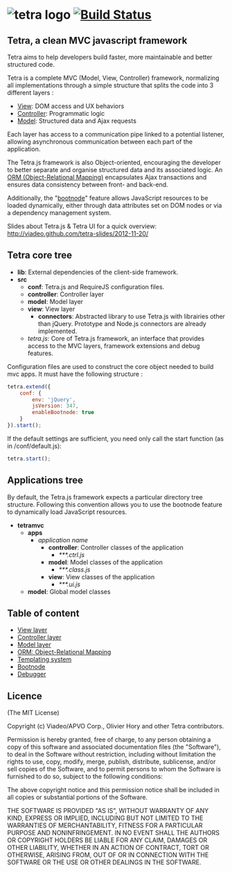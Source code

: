 ![tetra logo](https://raw.github.com/viadeo/tetra/master/tetra.png) [![Build Status](https://travis-ci.org/viadeo/tetra.png?branch=master)](https://travis-ci.org/viadeo/tetra)
=====

## Tetra, a clean MVC javascript framework

Tetra aims to help developers build faster, more maintainable and better structured code.

Tetra is a complete MVC (Model, View, Controller) framework, normalizing all implementations through a simple structure that splits the code into 3 different layers :
   * [View](https://github.com/viadeo/tetra/wiki/View-layer): DOM access and UX behaviors 
   * [Controller](https://github.com/viadeo/tetra/wiki/Controller-layer): Programmatic logic
   * [Model](https://github.com/viadeo/tetra/wiki/Model-layer): Structured data and Ajax requests
   
Each layer has access to a communication pipe linked to a potential listener, allowing asynchronous communication between each part of the application.

The Tetra.js framework is also Object-oriented, encouraging the developer to better separate and organise structured data and its associated logic. An [ORM &#40;Object-Relational Mapping&#41;](/viadeo/tetra/wiki/ORM:-Object-Relational-Mapping) encapsulates Ajax transactions and ensures data consistency between front- and back-end.

Additionally, the "[bootnode](https://github.com/viadeo/tetra/wiki/Bootnode)" feature allows JavaScript resources to be loaded dynamically, either through data attributes set on DOM nodes or via a dependency management system.

Slides about Tetra.js & Tetra UI for a quick overview:
<http://viadeo.github.com/tetra-slides/2012-11-20/>

## Tetra core tree

   * **lib**: External dependencies of the client-side framework.
   * **src**
      * **conf**: Tetra.js and RequireJS configuration files.
      * **controller**: Controller layer
      * **model**: Model layer
      * **view**: View layer
        * **connectors**: Abstracted library to use Tetra.js with librairies other than jQuery. Prototype and Node.js connectors are already implemented.
	  * _tetra.js_: Core of Tetra.js framework, an interface that provides access to the MVC layers, framework extensions and debug features.

Configuration files are used to construct the core object needed to build mvc apps. It must have the following structure :

```js
tetra.extend({
	conf: {
		env: 'jQuery',
		jsVersion: 347,
		enableBootnode: true
	}
}).start();
```

If the default settings are sufficient, you need only call the start function (as in /conf/default.js):

```js
tetra.start();
```

## Applications tree
By default, the Tetra.js framework expects a particular directory tree structure. Following this convention allows you to use the bootnode feature to dynamically load JavaScript resources.

   * **tetramvc**
      * **apps**
		 * _application name_
		    * **controller**: Controller classes of the application
			   * _***.ctrl.js_
		    * **model**: Model classes of the application
			   * _***.class.js_
		    * **view**: View classes of the application
			   * _***.ui.js_
      * **model**: Global model classes

## Table of content
   * [View layer](https://github.com/viadeo/tetra/wiki/View-layer)
   * [Controller layer](https://github.com/viadeo/tetra/wiki/Controller-layer)
   * [Model layer](https://github.com/viadeo/tetra/wiki/Model-layer)
   * [ORM: Object-Relational Mapping](https://github.com/viadeo/tetra/wiki/ORM:-Object-Relational-Mapping)
   * [Templating system](https://github.com/viadeo/tetra/wiki/Templating-system)
   * [Bootnode](https://github.com/viadeo/tetra/wiki/Bootnode)
   * [Debugger](https://github.com/viadeo/tetra/wiki/Debugger)
	  
## Licence
(The MIT License)

Copyright (c) Viadeo/APVO Corp., Olivier Hory and other Tetra contributors.

Permission is hereby granted, free of charge, to any person obtaining a
copy of this software and associated documentation files (the
"Software"), to deal in the Software without restriction, including
without limitation the rights to use, copy, modify, merge, publish,
distribute, sublicense, and/or sell copies of the Software, and to permit
persons to whom the Software is furnished to do so, subject to the
following conditions:

The above copyright notice and this permission notice shall be included
in all copies or substantial portions of the Software.

THE SOFTWARE IS PROVIDED "AS IS", WITHOUT WARRANTY OF ANY KIND, EXPRESS
OR IMPLIED, INCLUDING BUT NOT LIMITED TO THE WARRANTIES OF
MERCHANTABILITY, FITNESS FOR A PARTICULAR PURPOSE AND NONINFRINGEMENT. IN
NO EVENT SHALL THE AUTHORS OR COPYRIGHT HOLDERS BE LIABLE FOR ANY CLAIM,
DAMAGES OR OTHER LIABILITY, WHETHER IN AN ACTION OF CONTRACT, TORT OR
OTHERWISE, ARISING FROM, OUT OF OR IN CONNECTION WITH THE SOFTWARE OR THE
USE OR OTHER DEALINGS IN THE SOFTWARE.
